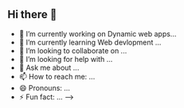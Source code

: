 ## Hi there 👋

- 🔭 I’m currently working on Dynamic web apps...
- 🌱 I’m currently learning Web devlopment ...
- 👯 I’m looking to collaborate on ...
- 🤔 I’m looking for help with ...
- 💬 Ask me about ...
- 📫 How to reach me: ...
- 😄 Pronouns: ...
- ⚡ Fun fact: ...
-->
